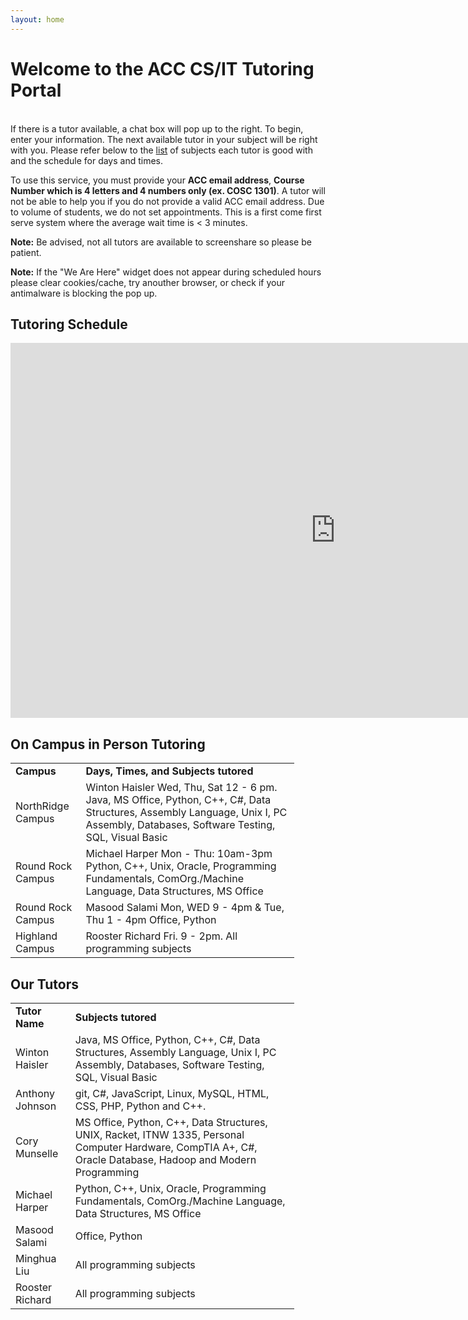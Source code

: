 ```yaml
---
layout: home
---
```


# Welcome to the ACC CS/IT Tutoring Portal
<div id="tutoring-available"> &nbsp; </div>
If there is a tutor available, a chat box will pop up to the right. To begin,
enter your information. The next available tutor in your subject will be right
with you. Please refer below to the <a href="#Table">list</a> of subjects each tutor is good with and the schedule for days and times.

To use this service, you must provide your __ACC email address__, __Course Number which is 4 letters and 4 numbers only (ex. COSC 1301)__. A tutor will
not be able to help you if you do not provide a valid ACC email address. 
Due to volume of students, we do not set appointments. 
This is a first come first serve system where the average wait time is < 3 minutes.

<b>Note:</b> Be advised, not all tutors are available to screenshare so please be patient.

<b>Note:</b> If the "We Are Here" widget does not appear during scheduled hours please clear cookies/cache, try anouther browser, or check if your antimalware is blocking the pop up.

## Tutoring Schedule

<iframe src="https://calendar.google.com/calendar/b/2/embed?height=600&amp;wkst=2&amp;bgcolor=%238E24AA&amp;ctz=America%2FChicago&amp;src=Zy5hdXN0aW5jYy5lZHVfdjNtdWJqOW9iMmt1dnRvMjRqamZ0Nmk0bmNAZ3JvdXAuY2FsZW5kYXIuZ29vZ2xlLmNvbQ&amp;color=%23F4511E&amp;mode=WEEK&amp;showTitle=0&amp;showNav=0&amp;showTabs=0&amp;showPrint=0&amp;showDate=0&amp;showCalendars=0" style="border-width:0" width="1040" height="600" frameborder="0" scrolling="no"></iframe>

## On Campus in Person Tutoring

<table id="Table" style="width: 90%">
<tr>
<td><b>Campus</b></td><td><b>Days, Times, and Subjects tutored</b></td>
</tr>
<tr><td>NorthRidge Campus</td><td>Winton Haisler Wed, Thu, Sat 12 - 6 pm.  Java, MS Office, Python, C++, C#, Data Structures, Assembly Language, Unix I, PC Assembly, Databases, Software Testing, SQL, Visual Basic</td></tr>
<tr><td>Round Rock Campus</td><td>Michael Harper Mon - Thu: 10am-3pm Python, C++, Unix, Oracle, Programming Fundamentals, ComOrg./Machine Language, Data Structures, MS Office</td></tr>
<tr><td>Round Rock Campus</td><td>Masood Salami Mon, WED 9 - 4pm & Tue, Thu 1 - 4pm  Office, Python</td></tr>
<tr><td>Highland Campus</td><td>Rooster Richard Fri. 9 - 2pm. All programming subjects</td></tr>

</table>

## Our Tutors

<table id="Table" style="width: 90%">
<tr>
<td><b>Tutor Name</b></td><td><b>Subjects tutored</b></td>
</tr>
<tr><td>Winton Haisler</td><td>Java, MS Office, Python, C++, C#, Data Structures, Assembly Language, Unix I, PC Assembly, Databases, Software Testing, SQL, Visual Basic</td></tr>
<tr><td>Anthony Johnson</td><td>git, C#, JavaScript, Linux, MySQL, HTML, CSS, PHP, Python and C++.</td></tr>
<tr><td>Cory Munselle</td><td>MS Office, Python, C++, Data Structures, UNIX, Racket, ITNW 1335, Personal Computer Hardware, CompTIA A+, C#, Oracle Database, Hadoop and Modern Programming</td></tr>
<tr><td>Michael Harper</td><td>Python, C++, Unix, Oracle, Programming Fundamentals, ComOrg./Machine Language, Data Structures, MS Office</td></tr>
<tr><td>Masood Salami</td><td>Office, Python</td></tr>
<tr><td>Minghua Liu</td><td>All programming subjects</td></tr>
<tr><td>Rooster Richard</td><td>All programming subjects</td></tr>
</table>
